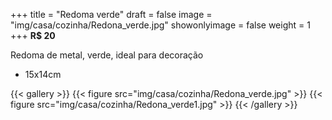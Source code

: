 +++
title = "Redoma verde"
draft = false
image = "img/casa/cozinha/Redona_verde.jpg"
showonlyimage = false
weight = 1
+++
**R$ 20**

<!--more-->

Redoma de metal, verde, ideal para decoração

- 15x14cm


{{< gallery >}}
{{< figure src="img/casa/cozinha/Redona_verde.jpg" >}}
{{< figure src="img/casa/cozinha/Redona_verde1.jpg" >}}
{{< /gallery >}}
